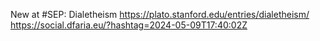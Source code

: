 New at #SEP: Dialetheism https://plato.stanford.edu/entries/dialetheism/ https://social.dfaria.eu/?hashtag=2024-05-09T17:40:02Z